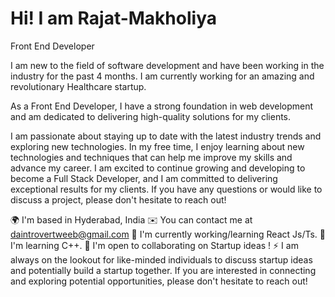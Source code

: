 # Hi! I am Rajat-Makholiya
Front End Developer

I am new to the field of software development and have been working in the industry for the past 4 months. I am currently working for an amazing and revolutionary Healthcare startup.

As a Front End Developer, I have a strong foundation in web development and am dedicated to delivering high-quality solutions for my clients.

I am passionate about staying up to date with the latest industry trends and exploring new technologies. In my free time, I enjoy learning about new technologies and techniques that can help me improve my skills and advance my career. I am excited to continue growing and developing to become a Full Stack Developer, and I am committed to delivering exceptional results for my clients. If you have any questions or would like to discuss a project, please don't hesitate to reach out!

🌍  I'm based in Hyderabad, India
✉️  You can contact me at daintrovertweeb@gmail.com
🚀  I'm currently working/learning React Js/Ts.
🧠  I'm learning C++.
🤝  I'm open to collaborating on Startup ideas !
⚡  I am always on the lookout for like-minded individuals to discuss startup ideas and potentially build a startup together. If you are interested in connecting and exploring potential opportunities, please don't hesitate to reach out!
